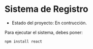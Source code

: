 <h1> Sistema de Registro </h1>  

- Estado del proyecto: En contrucción.

Para ejecutar el sistema, debes poner:

```npm install react```
